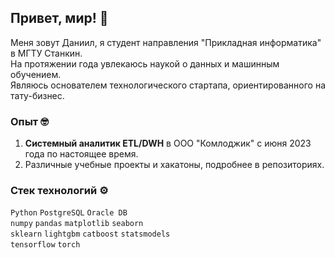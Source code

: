 ## Привет, мир! 👋
Меня зовут Даниил, я студент направления "Прикладная информатика" в МГТУ Станкин.  
На протяжении года увлекаюсь наукой о данных и машинным обучением.  
Являюсь основателем технологического стартапа, ориентированного на тату-бизнес.

### Опыт 🤓
1. **Системный аналитик ETL/DWH** в ООО "Комлоджик" с июня 2023 года по настоящее время.
3. Различные учебные проекты и хакатоны, подробнее в репозиториях.

### Стек технологий ⚙️
`Python` `PostgreSQL` `Oracle DB`  
`numpy` `pandas` `matplotlib` `seaborn`  
`sklearn` `lightgbm` `catboost` `statsmodels`  
`tensorflow` `torch`
